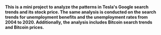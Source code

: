 **This is a mini project to analyze the patterns in Tesla's Google search trends and its stock price. The same analysis is conducted on the search trends for unemployment benefits and the unemployment rates from 2004 to 2020. Additionally, the analysis includes Bitcoin search trends and Bitcoin prices.**

